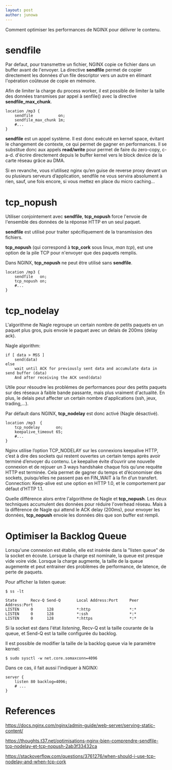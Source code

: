 ```yaml
---
layout: post
author: junowa
---
```


Comment optimiser les performances de NGINX pour délivrer le contenu.

# sendfile

Par defaut, pour transmettre un fichier, NGINX copie ce fichier dans un buffer avant de l'envoyer. La directive **sendfile** permet de copier directement les données d'un file descriptor vers un autre en élimant l'opération coûteuse de copie en mémoire.

Afin de limiter la charge du process worker, il est possible de limiter la taille des données transmises par appel à senfile() avec la directive **sendfile_max_chunk**.
 
```
location /mp3 {
    sendfile           on;
    sendfile_max_chunk 1m;
    #...
}
```

**sendfile** est un appel système. Il est donc exécuté en kernel space, évitant le changement de contexte, ce qui permet de gagner en performances. Il se substitue donc aux appels **read/write** pour permet de faire du zero-copy, c-a-d. d'écrire directement depuis le buffer kernel vers le block device de la carte réseau grâce au DMA.

Si en revanche, vous n’utilisez nginx qu’en guise de reverse proxy devant un ou plusieurs serveurs d’application, sendfile ne vous servira absolument à rien, sauf, une fois encore, si vous mettez en place du micro caching...

# tcp_nopush

Utiliser conjointement avec **sendfile**, **tcp_nopush** force l'envoie de l'ensemble des données de la réponse HTTP en un seul paquet.

**sendfile** est utilisé pour traiter spécifiquement de la transmission des fichiers.

**tcp_nopush** (qui correspond à **tcp_cork** sous linux, _man tcp_), est une option de la pile TCP pour n'envoyer que des paquets remplis.

Dans NGINX, **tcp_nopush**  ne peut être utilisé sans **sendfile**.

```
location /mp3 {
    sendfile   on;
    tcp_nopush on;
    #...
}
```

# tcp_nodelay

L'algorithme de Nagle regroupe un certain nombre de petits paquets en un paquet plus gros, puis envoie le paquet avec un delais de 200ms (delay ack).

Nagle algorithm:
```
if [ data > MSS ]
    send(data)
else
    wait until ACK for previously sent data and accumulate data in send buffer (data)
    And after receiving the ACK send(data)
```

Utile pour résoudre les problémes de performances pour des petits paquets sur des réseaux à faible bande passante, mais plus vraiment d'actualité. En plus, le delais peut affecter un certain nombre d'applications (ssh, jeux, trading,...).

Par défault dans NGINX, **tcp_nodelay** est donc activé (Nagle désactivé).

```
location /mp3  {
    tcp_nodelay       on;
    keepalive_timeout 65;
    #...
}
```

Nginx utilise l’option TCP_NODELAY sur les connexions keepalive HTTP, c’est à dire des sockets qui restent ouvertes un certain temps après avoir terminé d’envoyer du contenu. Le keepalive évite d’ouvrir une nouvelle connexion et de rejouer un 3 ways handshake chaque fois qu’une requête HTTP est terminée. Cela permet de gagner du temps et d’économiser des sockets, puisqu’elles ne passent pas en FIN_WAIT à la fin d’un transfert. Connection: Keep-alive est une option en HTTP 1.0, et le comportement par défaut d’HTTP 1.1.

Quelle différence alors entre l'algorithme de Nagle et **tcp_nopush**. Les deux techniques accumulent des données pour réduire l'overhead réseau. Mais à la différence de Nagle qui attend le ACK delay (200ms), pour envoyer les données, **tcp_nopush** envoie les données dès que son buffer est rempli.


# Optimiser la Backlog Queue

Lorsqu'une connexion est établie, elle est insérée dans la "listen queue" de la socket en écoute. Lorsque la charge est nominale, la queue est presque vide voire vide. Lorsque la charge augmente, la taille de la queue augemente et peut entrainer des problèmes de performance, de latence, de perte de paquets.

Pour afficher la listen queue:
```
$ ss -lt
```

```
State      Recv-Q Send-Q       Local Address:Port     Peer Address:Port                                
LISTEN     0      128          *:http                 *:*                    
LISTEN     0      128          *:ssh                  *:*                    
LISTEN     0      128          *:https                *:*
```
Si la socket est dans l'état _listening_, Recv-Q est la taille courante de la queue, et Send-Q est la taille configurée du backlog.

Il est possible de modifier la taille de la backlog queue via le paramètre kernel:
```
$ sudo sysctl -w net.core.somaxconn=4096
```

Dans ce cas, il fait aussi l'indiquer à NGINX:
```
server {
    listen 80 backlog=4096;
    # ...
}
```


# References
https://docs.nginx.com/nginx/admin-guide/web-server/serving-static-content/

https://thoughts.t37.net/optimisations-nginx-bien-comprendre-sendfile-tcp-nodelay-et-tcp-nopush-2ab3f33432ca

https://stackoverflow.com/questions/3761276/when-should-i-use-tcp-nodelay-and-when-tcp-cork
